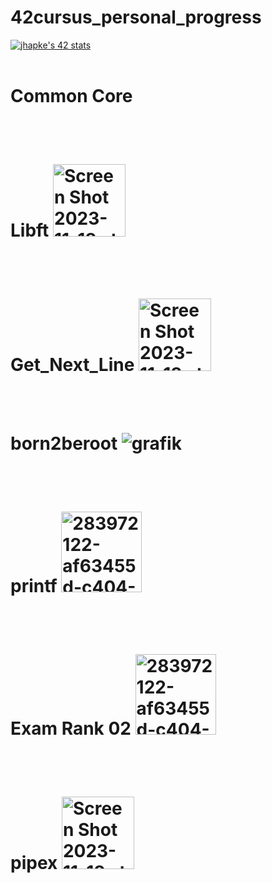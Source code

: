 # 42cursus_personal_progress

[![jhapke's 42 stats](https://badge.mediaplus.ma/darkblue/jhapke)](https://github.com/oakoudad/badge42)
<br>
<br>
# Common Core
<br>
<br>

# Libft <img width="116" alt="Screen Shot 2023-11-18 at 4 49 01 AM" src="https://github.com/gemartin99/42cursus/assets/66915274/c41df0c0-4541-4bac-b929-b7ff4a30b397">
<br>
<br>

# Get_Next_Line <img width="116" alt="Screen Shot 2023-11-18 at 4 49 01 AM" src="https://github.com/gemartin99/42cursus/assets/66915274/c41df0c0-4541-4bac-b929-b7ff4a30b397">
<br>
<br>

# born2beroot ![grafik](https://github.com/user-attachments/assets/d39f93e2-79c8-433e-98c3-83c6700da1b0)
<br>
<br>

# printf <img width="129" alt="283972122-af63455d-c404-4bea-bfe5-cdfd21dcbafe" src="https://github.com/user-attachments/assets/23a8fd89-9ff8-4835-a8e8-ac4b34815213" />
<br>
<br>

# Exam Rank 02 <img width="129" alt="283972122-af63455d-c404-4bea-bfe5-cdfd21dcbafe" src="https://github.com/user-attachments/assets/23a8fd89-9ff8-4835-a8e8-ac4b34815213" />
<br>
<br>

# pipex <img width="116" alt="Screen Shot 2023-11-18 at 4 49 01 AM" src="https://github.com/gemartin99/42cursus/assets/66915274/c41df0c0-4541-4bac-b929-b7ff4a30b397">
<br>
<br>
